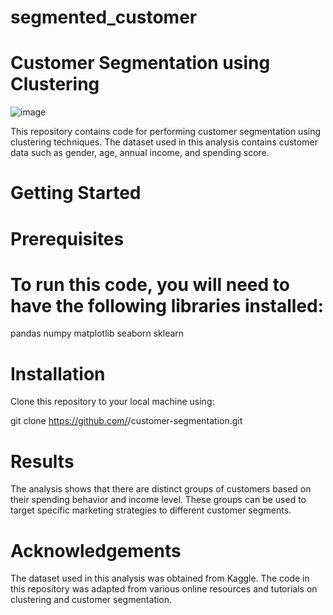 # segmented_customer
# Customer Segmentation using Clustering

![image](https://user-images.githubusercontent.com/76450555/229279830-8ae1fe88-f707-4816-b886-1718825a12f5.png)

This repository contains code for performing customer segmentation using clustering techniques. The dataset used in this analysis contains customer data such as gender, age, annual income, and spending score.

# Getting Started

# Prerequisites

# To run this code, you will need to have the following libraries installed:
pandas
numpy
matplotlib
seaborn
sklearn

# Installation

Clone this repository to your local machine using:

git clone https://github.com/<your-username>/customer-segmentation.git

# Results

The analysis shows that there are distinct groups of customers based on their spending behavior and income level. These groups can be used to target specific marketing strategies to different customer segments.

# Acknowledgements

The dataset used in this analysis was obtained from Kaggle. The code in this repository was adapted from various online resources and tutorials on clustering and customer segmentation.

